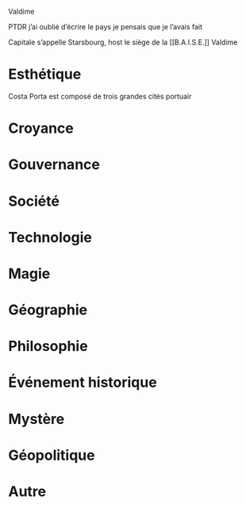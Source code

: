 Valdime

PTDR j’ai oublié d’écrire le pays je pensais que je l’avais fait

Capitale s’appelle Starsbourg, host le siège de la [[B.A.I.S.E.]]
Valdime

# Esthétique 

Costa Porta est composé de trois grandes cités portuair

# Croyance

# Gouvernance

# Société

# Technologie

# Magie

# Géographie

# Philosophie

# Événement historique

# Mystère

# Géopolitique

# Autre